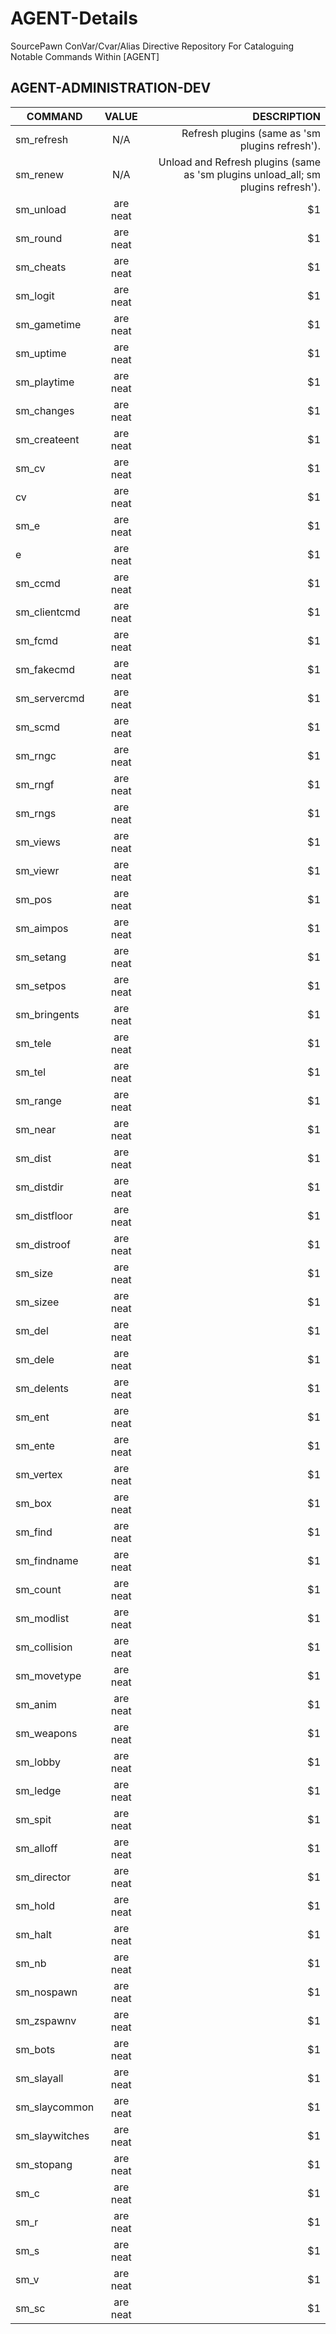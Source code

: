 # AGENT-Details
SourcePawn ConVar/Cvar/Alias Directive Repository For Cataloguing Notable Commands Within [AGENT]

<p align="center">

## AGENT-ADMINISTRATION-DEV
  
|   COMMAND           |    VALUE         | DESCRIPTION  |
| ------------------- |:----------------:| ------------:|
| sm_refresh     |      N/A      | Refresh plugins (same as 'sm plugins refresh'). |
| sm_renew       |      N/A      | Unload and Refresh plugins (same as 'sm plugins unload_all; sm plugins refresh'). |
| sm_unload      | are neat      |    $1 |
| sm_round       | are neat      |    $1 |
| sm_cheats      | are neat      |    $1 |
| sm_logit       | are neat      |    $1 |
| sm_gametime    | are neat      |    $1 |
| sm_uptime      | are neat      |    $1 |
| sm_playtime    | are neat      |    $1 |
| sm_changes     | are neat      |    $1 |
| sm_createent   | are neat      |    $1 |
| sm_cv          | are neat      |    $1 |
| cv             | are neat      |    $1 |
| sm_e           | are neat      |    $1 |
| e              | are neat      |    $1 |
| sm_ccmd        | are neat      |    $1 |
| sm_clientcmd   | are neat      |    $1 |
| sm_fcmd        | are neat      |    $1 |
| sm_fakecmd     | are neat      |    $1 |
| sm_servercmd   | are neat      |    $1 |
| sm_scmd        | are neat      |    $1 |
| sm_rngc        | are neat      |    $1 |
| sm_rngf        | are neat      |    $1 |
| sm_rngs        | are neat      |    $1 |
| sm_views       | are neat      |    $1 |
| sm_viewr       | are neat      |    $1 |
| sm_pos         | are neat      |    $1 |
| sm_aimpos      | are neat      |    $1 |
| sm_setang      | are neat      |    $1 |
| sm_setpos      | are neat      |    $1 |
| sm_bringents   | are neat      |    $1 |
| sm_tele        | are neat      |    $1 |
| sm_tel         | are neat      |    $1 |
| sm_range       | are neat      |    $1 |
| sm_near        | are neat      |    $1 |
| sm_dist        | are neat      |    $1 |
| sm_distdir     | are neat      |    $1 |
| sm_distfloor   | are neat      |    $1 |
| sm_distroof    | are neat      |    $1 |
| sm_size        | are neat      |    $1 |
| sm_sizee       | are neat      |    $1 |
| sm_del         | are neat      |    $1 |
| sm_dele        | are neat      |    $1 |
| sm_delents     | are neat      |    $1 |
| sm_ent         | are neat      |    $1 |
| sm_ente        | are neat      |    $1 |
| sm_vertex      | are neat      |    $1 |
| sm_box         | are neat      |    $1 |
| sm_find        | are neat      |    $1 |
| sm_findname    | are neat      |    $1 |
| sm_count       | are neat      |    $1 |
| sm_modlist     | are neat      |    $1 |
| sm_collision   | are neat      |    $1 |
| sm_movetype    | are neat      |    $1 |
| sm_anim        | are neat      |    $1 |
| sm_weapons     | are neat      |    $1 |
| sm_lobby       | are neat      |    $1 |
| sm_ledge       | are neat      |    $1 |
| sm_spit        | are neat      |    $1 |
| sm_alloff      | are neat      |    $1 |
| sm_director    | are neat      |    $1 |
| sm_hold        | are neat      |    $1 |
| sm_halt        | are neat      |    $1 |
| sm_nb          | are neat      |    $1 |
| sm_nospawn     | are neat      |    $1 |
| sm_zspawnv     | are neat      |    $1 |
| sm_bots        | are neat      |    $1 |
| sm_slayall     | are neat      |    $1 |
| sm_slaycommon  | are neat      |    $1 |
| sm_slaywitches | are neat      |    $1 |
| sm_stopang     | are neat      |    $1 |
| sm_c           | are neat      |    $1 |
| sm_r           | are neat      |    $1 |
| sm_s           | are neat      |    $1 |
| sm_v           | are neat      |    $1 |
| sm_sc          | are neat      |    $1 |
  
</p>
